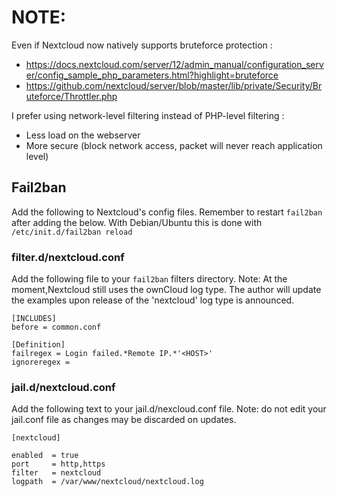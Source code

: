 # NOTE:

Even if Nextcloud now natively supports bruteforce protection :

* https://docs.nextcloud.com/server/12/admin_manual/configuration_server/config_sample_php_parameters.html?highlight=bruteforce
* https://github.com/nextcloud/server/blob/master/lib/private/Security/Bruteforce/Throttler.php

I prefer using network-level filtering instead of PHP-level filtering :
 * Less load on the webserver
 * More secure (block network access, packet will never reach application level)

## Fail2ban

Add the following to Nextcloud's config files. Remember to restart `fail2ban`
after adding the below. With Debian/Ubuntu this is done with
`/etc/init.d/fail2ban reload`

### filter.d/nextcloud.conf

Add the following file to your `fail2ban` filters directory. Note: At the
moment,Nextcloud still uses the ownCloud log type. The author will update the
examples upon release of the 'nextcloud' log type is announced.

```
[INCLUDES]
before = common.conf

[Definition]
failregex = Login failed.*Remote IP.*'<HOST>'
ignoreregex =
```

### jail.d/nextcloud.conf

Add the following text to your jail.d/nexcloud.conf file. Note: do not edit your jail.conf
file as changes may be discarded on updates.

```
[nextcloud]

enabled  = true
port     = http,https
filter   = nextcloud
logpath  = /var/www/nextcloud/nextcloud.log
```
